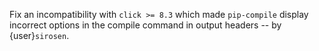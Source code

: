 Fix an incompatibility with ``click >= 8.3`` which made ``pip-compile`` display incorrect
options in the compile command in output headers -- by {user}`sirosen`.
